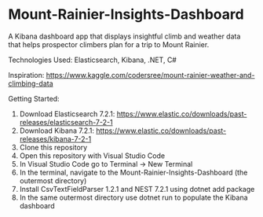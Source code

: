 # Mount-Rainier-Insights-Dashboard

A Kibana dashboard app that displays insightful climb and weather data  
that helps prospector climbers plan for a trip to Mount Rainier.

Technologies Used: Elasticsearch, Kibana, .NET, C#

Inspiration:
https://www.kaggle.com/codersree/mount-rainier-weather-and-climbing-data

Getting Started:
1) Download Elasticsearch 7.2.1: https://www.elastic.co/downloads/past-releases/elasticsearch-7-2-1
2) Download Kibana 7.2.1: https://www.elastic.co/downloads/past-releases/kibana-7-2-1
3) Clone this repository
4) Open this repository with Visual Studio Code
5) In Visual Studio Code go to Terminal -> New Terminal
6) In the terminal, navigate to the Mount-Rainier-Insights-Dashboard (the outermost directory) 
7) Install CsvTextFieldParser 1.2.1 and NEST 7.2.1 using dotnet add package
8) In the same outermost directory use dotnet run to populate the Kibana dashboard
